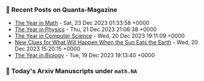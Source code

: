 ### 📝 Recent Posts on Quanta-Magazine
<!-- quanta starts -->
* <a href="https://www.quantamagazine.org/the-biggest-discoveries-in-math-in-2023-20231222/">The Year in Math</a> - Sat, 23 Dec 2023 01:33:58 +0000
* <a href="https://www.quantamagazine.org/the-biggest-discoveries-in-physics-in-2023-20231221/">The Year in Physics</a> - Thu, 21 Dec 2023 21:06:38 +0000
* <a href="https://www.quantamagazine.org/the-biggest-discoveries-in-computer-science-in-2023-20231220/">The Year in Computer Science</a> - Wed, 20 Dec 2023 19:11:09 +0000
* <a href="https://www.quantamagazine.org/new-clues-for-what-will-happen-when-the-sun-eats-the-earth-20231220/">New Clues for What Will Happen When the Sun Eats the Earth</a> - Wed, 20 Dec 2023 15:20:15 +0000
* <a href="https://www.quantamagazine.org/the-biggest-discoveries-in-biology-in-2023-20231219/">The Year in Biology</a> - Tue, 19 Dec 2023 19:13:40 +0000
<!-- quanta ends -->
### 📝 Today's Arxiv Manuscripts under ``math.NA``
<!-- arxiv-math-na starts -->

<!-- arxiv-math-na ends -->
